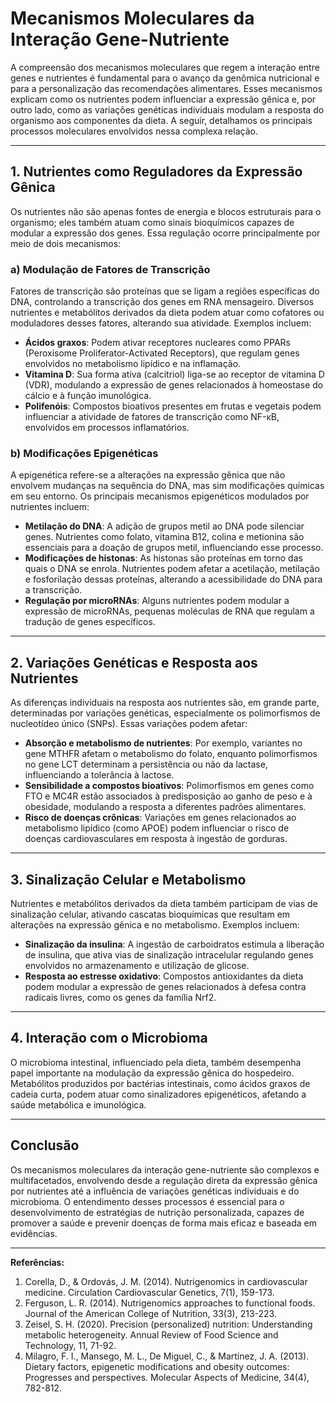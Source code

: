 # Mecanismos Moleculares da Interação Gene-Nutriente

A compreensão dos mecanismos moleculares que regem a interação entre genes e nutrientes é fundamental para o avanço da genômica nutricional e para a personalização das recomendações alimentares. Esses mecanismos explicam como os nutrientes podem influenciar a expressão gênica e, por outro lado, como as variações genéticas individuais modulam a resposta do organismo aos componentes da dieta. A seguir, detalhamos os principais processos moleculares envolvidos nessa complexa relação.

---

## 1. Nutrientes como Reguladores da Expressão Gênica

Os nutrientes não são apenas fontes de energia e blocos estruturais para o organismo; eles também atuam como sinais bioquímicos capazes de modular a expressão dos genes. Essa regulação ocorre principalmente por meio de dois mecanismos:

### a) Modulação de Fatores de Transcrição

Fatores de transcrição são proteínas que se ligam a regiões específicas do DNA, controlando a transcrição dos genes em RNA mensageiro. Diversos nutrientes e metabólitos derivados da dieta podem atuar como cofatores ou moduladores desses fatores, alterando sua atividade. Exemplos incluem:

- **Ácidos graxos**: Podem ativar receptores nucleares como PPARs (Peroxisome Proliferator-Activated Receptors), que regulam genes envolvidos no metabolismo lipídico e na inflamação.
- **Vitamina D**: Sua forma ativa (calcitriol) liga-se ao receptor de vitamina D (VDR), modulando a expressão de genes relacionados à homeostase do cálcio e à função imunológica.
- **Polifenóis**: Compostos bioativos presentes em frutas e vegetais podem influenciar a atividade de fatores de transcrição como NF-κB, envolvidos em processos inflamatórios.

### b) Modificações Epigenéticas

A epigenética refere-se a alterações na expressão gênica que não envolvem mudanças na sequência do DNA, mas sim modificações químicas em seu entorno. Os principais mecanismos epigenéticos modulados por nutrientes incluem:

- **Metilação do DNA**: A adição de grupos metil ao DNA pode silenciar genes. Nutrientes como folato, vitamina B12, colina e metionina são essenciais para a doação de grupos metil, influenciando esse processo.
- **Modificações de histonas**: As histonas são proteínas em torno das quais o DNA se enrola. Nutrientes podem afetar a acetilação, metilação e fosforilação dessas proteínas, alterando a acessibilidade do DNA para a transcrição.
- **Regulação por microRNAs**: Alguns nutrientes podem modular a expressão de microRNAs, pequenas moléculas de RNA que regulam a tradução de genes específicos.

---

## 2. Variações Genéticas e Resposta aos Nutrientes

As diferenças individuais na resposta aos nutrientes são, em grande parte, determinadas por variações genéticas, especialmente os polimorfismos de nucleotídeo único (SNPs). Essas variações podem afetar:

- **Absorção e metabolismo de nutrientes**: Por exemplo, variantes no gene MTHFR afetam o metabolismo do folato, enquanto polimorfismos no gene LCT determinam a persistência ou não da lactase, influenciando a tolerância à lactose.
- **Sensibilidade a compostos bioativos**: Polimorfismos em genes como FTO e MC4R estão associados à predisposição ao ganho de peso e à obesidade, modulando a resposta a diferentes padrões alimentares.
- **Risco de doenças crônicas**: Variações em genes relacionados ao metabolismo lipídico (como APOE) podem influenciar o risco de doenças cardiovasculares em resposta à ingestão de gorduras.

---

## 3. Sinalização Celular e Metabolismo

Nutrientes e metabólitos derivados da dieta também participam de vias de sinalização celular, ativando cascatas bioquímicas que resultam em alterações na expressão gênica e no metabolismo. Exemplos incluem:

- **Sinalização da insulina**: A ingestão de carboidratos estimula a liberação de insulina, que ativa vias de sinalização intracelular regulando genes envolvidos no armazenamento e utilização de glicose.
- **Resposta ao estresse oxidativo**: Compostos antioxidantes da dieta podem modular a expressão de genes relacionados à defesa contra radicais livres, como os genes da família Nrf2.

---

## 4. Interação com o Microbioma

O microbioma intestinal, influenciado pela dieta, também desempenha papel importante na modulação da expressão gênica do hospedeiro. Metabólitos produzidos por bactérias intestinais, como ácidos graxos de cadeia curta, podem atuar como sinalizadores epigenéticos, afetando a saúde metabólica e imunológica.

---

## Conclusão

Os mecanismos moleculares da interação gene-nutriente são complexos e multifacetados, envolvendo desde a regulação direta da expressão gênica por nutrientes até a influência de variações genéticas individuais e do microbioma. O entendimento desses processos é essencial para o desenvolvimento de estratégias de nutrição personalizada, capazes de promover a saúde e prevenir doenças de forma mais eficaz e baseada em evidências.

---

**Referências:**

1. Corella, D., & Ordovás, J. M. (2014). Nutrigenomics in cardiovascular medicine. Circulation Cardiovascular Genetics, 7(1), 159-173.
2. Ferguson, L. R. (2014). Nutrigenomics approaches to functional foods. Journal of the American College of Nutrition, 33(3), 213-223.
3. Zeisel, S. H. (2020). Precision (personalized) nutrition: Understanding metabolic heterogeneity. Annual Review of Food Science and Technology, 11, 71-92.
4. Milagro, F. I., Mansego, M. L., De Miguel, C., & Martínez, J. A. (2013). Dietary factors, epigenetic modifications and obesity outcomes: Progresses and perspectives. Molecular Aspects of Medicine, 34(4), 782-812.
